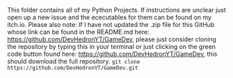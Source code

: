 This folder contains all of my Python Projects. If instructions are unclear just open up a new issue and the ececutables for them can be found on my itch.io. 
Please also note: If I have not updated the .zip file for this GitHub whose link can be found in the README.md here: https://github.com/DevHedronYT/GameDev, please just consider cloning the repository by typing this in your terminal or just clicking on the green code button found here: https://github.com/DevHedronYT/GameDev, this should download the full repository.
    ```
    git clone https://github.com/DevHedronYT/GameDev.git
    ```
